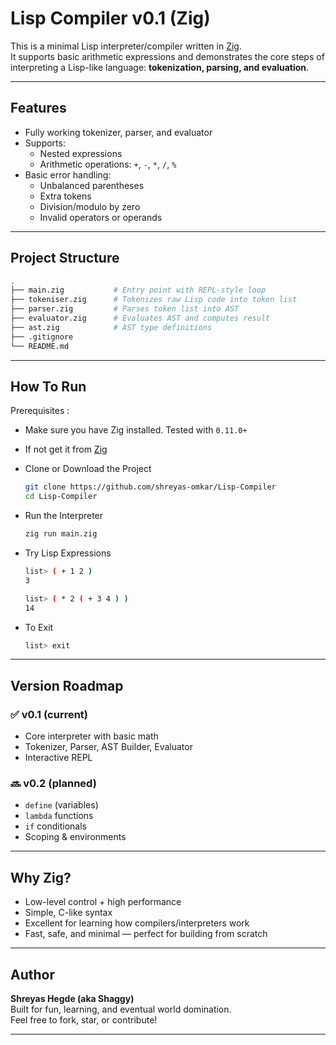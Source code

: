 #  Lisp Compiler v0.1 (Zig)

This is a minimal Lisp interpreter/compiler written in [Zig](https://ziglang.org/).  
It supports basic arithmetic expressions and demonstrates the core steps of interpreting a Lisp-like language: **tokenization, parsing, and evaluation**.

---

##  Features

- Fully working tokenizer, parser, and evaluator
- Supports:
  - Nested expressions
  - Arithmetic operations: `+`, `-`, `*`, `/`, `%`
- Basic error handling:
  - Unbalanced parentheses
  - Extra tokens
  - Division/modulo by zero
  - Invalid operators or operands

---

##  Project Structure

```bash
.
├── main.zig           # Entry point with REPL-style loop
├── tokeniser.zig      # Tokenizes raw Lisp code into token list
├── parser.zig         # Parses token list into AST
├── evaluator.zig      # Evaluates AST and computes result
├── ast.zig            # AST type definitions
├── .gitignore
└── README.md
```
---

##  How To Run
Prerequisites : 
- Make sure you have Zig installed. Tested with `0.11.0+`
- If not get it from [Zig](https://ziglang.org/download/)
- Clone or Download the Project
  
    ``` bash
    git clone https://github.com/shreyas-omkar/Lisp-Compiler
    cd Lisp-Compiler
    ```
    
- Run the Interpreter
  
    ``` bash
  zig run main.zig
    ```
    
- Try Lisp Expressions
  
    ``` bash
  list> ( + 1 2 )
  3

  list> ( * 2 ( + 3 4 ) )
  14

    ```

- To Exit

   ``` bash
  list> exit

    ```
---

##  Version Roadmap

### ✅ v0.1 (current)
- Core interpreter with basic math
- Tokenizer, Parser, AST Builder, Evaluator
- Interactive REPL

### 🔜 v0.2 (planned)
- `define` (variables)
- `lambda` functions
- `if` conditionals
- Scoping & environments

---

##  Why Zig?

-  Low-level control + high performance  
-  Simple, C-like syntax  
-  Excellent for learning how compilers/interpreters work  
-  Fast, safe, and minimal — perfect for building from scratch

---

##  Author

**Shreyas Hegde (aka Shaggy)**  
Built for fun, learning, and eventual world domination.  
Feel free to fork, star, or contribute!

---


